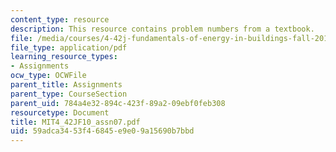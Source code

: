```yaml
---
content_type: resource
description: This resource contains problem numbers from a textbook.
file: /media/courses/4-42j-fundamentals-of-energy-in-buildings-fall-2010/59adca3453f46845e9e09a15690b7bbd_MIT4_42JF10_assn07.pdf
file_type: application/pdf
learning_resource_types:
- Assignments
ocw_type: OCWFile
parent_title: Assignments
parent_type: CourseSection
parent_uid: 784a4e32-894c-423f-89a2-09ebf0feb308
resourcetype: Document
title: MIT4_42JF10_assn07.pdf
uid: 59adca34-53f4-6845-e9e0-9a15690b7bbd
---
```


